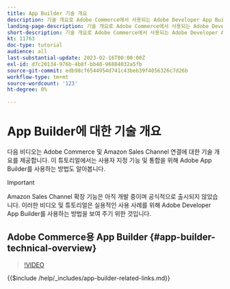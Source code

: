```yaml
---
title: App Builder 기술 개요
description: 기술 개요로 Adobe Commerce에서 사용되는 Adobe Developer App Builder에 대해 알아보기
landing-page-description: 기술 개요로 Adobe Commerce에서 사용되는 Adobe Developer App Builder에 대해 알아보기
short-description: 기술 개요로 Adobe Commerce에서 사용되는 Adobe Developer App Builder에 대해 알아보기
kt: 11763
doc-type: tutorial
audience: all
last-substantial-update: 2023-02-16T00:00:00Z
exl-id: d7c20134-976b-4b8f-bb48-96884032a5fb
source-git-commit: edb98cf6544954d741c43beb39f4056326c7d26b
workflow-type: tm+mt
source-wordcount: '123'
ht-degree: 0%

---
```


# App Builder에 대한 기술 개요

다음 비디오는 Adobe Commerce 및 Amazon Sales Channel 연결에 대한 기술 개요를 제공합니다. 이 튜토리얼에서는 사용자 지정 기능 및 통합을 위해 Adobe App Builder를 사용하는 방법도 알아봅니다.

>[!IMPORTANT]
>
>Amazon Sales Channel 확장 기능은 아직 개발 중이며 공식적으로 출시되지 않았습니다.  이러한 비디오 및 튜토리얼은 실용적인 사용 사례를 위해 Adobe Developer App Builder를 사용하는 방법을 보여 주기 위한 것입니다.


## Adobe Commerce용 App Builder {#app-builder-technical-overview}

>[!VIDEO](https://video.tv.adobe.com/v/3413512?quality=12&learn=on)

{{$include /help/_includes/app-builder-related-links.md}}
